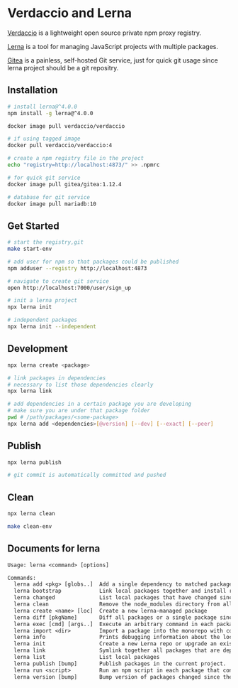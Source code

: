 # Verdaccio and Lerna

[Verdaccio](https://verdaccio.org/en/) is a lightweight open source private npm proxy registry.

[Lerna](https://github.com/lerna/lerna/) is a tool for managing JavaScript projects with multiple packages.

[Gitea](https://try.gitea.io/) is a painless, self-hosted Git service, just for quick git usage since lerna project should be a git repositry.

## Installation

```bash
# install lerna@^4.0.0
npm install -g lerna@^4.0.0

docker image pull verdaccio/verdaccio

# if using tagged image
docker pull verdaccio/verdaccio:4

# create a npm registry file in the project
echo "registry=http://localhost:4873/" >> .npmrc

# for quick git service
docker image pull gitea/gitea:1.12.4

# database for git service
docker image pull mariadb:10
```

## Get Started

```bash
# start the registry,git
make start-env

# add user for npm so that packages could be published
npm adduser --registry http://localhost:4873

# navigate to create git service
open http://localhost:7000/user/sign_up

# init a lerna project
npx lerna init

# independent packages
npx lerna init --independent
```

## Development

```bash
npx lerna create <package>

# link packages in dependencies
# necessary to list those dependencies clearly
npx lerna link

# add dependencies in a certain package you are developing
# make sure you are under that package folder
pwd # /path/packages/<some-package>
npx lerna add <dependencies>[@version] [--dev] [--exact] [--peer]
```

## Publish

```bash
npx lerna publish

# git commit is automatically committed and pushed
```

## Clean

```bash
npx lerna clean

make clean-env
```

## Documents for lerna

```txt
Usage: lerna <command> [options]

Commands:
  lerna add <pkg> [globs..]  Add a single dependency to matched packages
  lerna bootstrap            Link local packages together and install remaining package dependencies
  lerna changed              List local packages that have changed since the last tagged release    [aliases: updated]
  lerna clean                Remove the node_modules directory from all packages
  lerna create <name> [loc]  Create a new lerna-managed package
  lerna diff [pkgName]       Diff all packages or a single package since the last release
  lerna exec [cmd] [args..]  Execute an arbitrary command in each package
  lerna import <dir>         Import a package into the monorepo with commit history
  lerna info                 Prints debugging information about the local environment
  lerna init                 Create a new Lerna repo or upgrade an existing repo to the current version of Lerna.
  lerna link                 Symlink together all packages that are dependencies of each other
  lerna list                 List local packages                                                 [aliases: ls, la, ll]
  lerna publish [bump]       Publish packages in the current project.
  lerna run <script>         Run an npm script in each package that contains that script
  lerna version [bump]       Bump version of packages changed since the last release.
```

